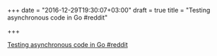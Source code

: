 +++
date = "2016-12-29T19:30:07+03:00"
draft = true
title = "Testing asynchronous code in Go  #reddit"

+++

<p><a href="https://t.co/tW5cFmDU41">Testing asynchronous code in Go  #reddit</a></p>

